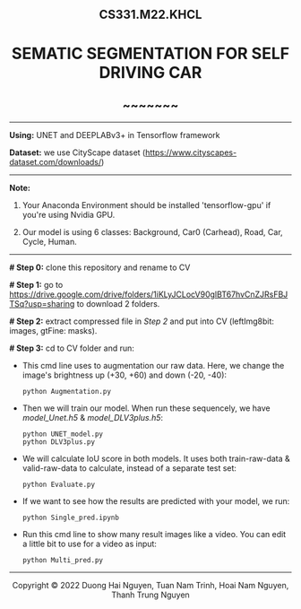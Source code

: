 <!-- Title -->
<h2 align="center"><b>CS331.M22.KHCL</b></h2>
<h1 align="center"><b>SEMATIC SEGMENTATION FOR SELF DRIVING CAR</b></h1>
<h2 align="center"><b>~~~~~~~</b></h2>

---------------------------------------------------------------------------------------------

**Using:** UNET and DEEPLABv3+ in Tensorflow framework

**Dataset:** we use CityScape dataset (https://www.cityscapes-dataset.com/downloads/)

---------------------------------------------------------------------------------------------

**Note:** 

1. Your Anaconda Environment should be installed 'tensorflow-gpu' if you're using Nvidia GPU.

2. Our model is using 6 classes: Background, Car0 (Carhead), Road, Car, Cycle, Human.

---------------------------------------------------------------------------------------------

**# Step 0:** clone this repository and rename to CV

**# Step 1:** go to https://drive.google.com/drive/folders/1iKLyJCLocV90glBT67hvCnZJRsFBJTSq?usp=sharing to download 2 folders.

**# Step 2:** extract compressed file in _Step 2_ and put into CV (leftImg8bit: images, gtFine: masks).

**# Step 3:** cd to CV folder and run: 

- This cmd line uses to augmentation our raw data. Here, we change the image's brightness up (+30, +60) and down (-20, -40):

      python Augmentation.py

- Then we will train our model. When run these sequencely, we have _model_Unet.h5_ & _model_DLV3plus.h5_:

      python UNET_model.py
      python DLV3plus.py

- We will calculate IoU score in both models. It uses both train-raw-data & valid-raw-data to calculate, instead of a separate test set:
      
      python Evaluate.py

- If we want to see how the results are predicted with your model, we run:
      
      python Single_pred.ipynb
      
- Run this cmd line to show many result images like a video. You can edit a little bit to use for a video as input:
      
      python Multi_pred.py

------------------------------------------------------------------------------------------------
<!-- Footer -->
<p align='center'>Copyright © 2022 Duong Hai Nguyen, Tuan Nam Trinh, Hoai Nam Nguyen, Thanh Trung Nguyen</p>

